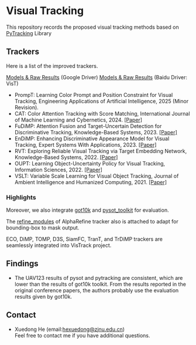 # Visual Tracking
This repository records the proposed visual tracking methods based on [PyTracking](https://github.com/visionml/pytracking) Library

## Trackers
Here is a list of the improved trackers.  

[Models & Raw Results](https://drive.google.com/drive/folders/182NbsBrVR9PICR9aSkb2IhUDvrlSsTDT?usp=sharing) (Google Driver)
[Models & Raw Results](https://pan.baidu.com/s/1YUp3x0VMFPc2oj_sM24FrA?pwd=VisT) (Baidu Driver: VisT)

* PrompT: Learning Color Prompt and Position Constraint for Visual Tracking, Engineering Applications of Artificial Intelligence, 2025 (Minor Revision).
* CAT: Color Attention Tracking with Score Matching, International Journal of Machine Learning and Cybernetics, 2024. [[Paper]](https://www.doi.org/10.1007/s13042-024-02316-y)
* FuDiMP: Attention Fusion and Target-Uncertain Detection for Discriminative Tracking, Knowledge-Based Systems, 2023. [[Paper]](https://doi.org/10.1016/j.knosys.2023.110860)
* EnDiMP: Enhancing Discriminative Appearance Model for Visual Tracking, Expert Systems With Applications, 2023. [[Paper]](https://doi.org/10.1016/j.eswa.2023.119670)
* RVT: Exploring Reliable Visual Tracking via Target Embedding Network, Knowledge-Based Systems, 2022. [[Paper]](https://doi.org/10.1016/j.knosys.2022.108584)  
* OUPT: Learning Object-Uncertainty Policy for Visual Tracking, Information Sciences, 2022. [[Paper]](https://doi.org/10.1016/j.ins.2021.09.002)
* VSLT: Variable Scale Learning for Visual Object Tracking, Journal of Ambient Intelligence and Humanized Computing, 2021. [[Paper]](https://doi.org/10.1007/s12652-021-03469-2)  

###  Highlights
Moreover, we also integrate [got10k](pytracking/external/got10k) and [pysot_toolkit](pytracking/external/pysot_toolkit) for evaluation.  

The [refine_modules](pytracking/external/refine_modules) of AlphaRefine tracker also is attached to adapt for bounding-box to mask output. 

ECO, DiMP, TOMP, D3S, SiamFC, TranT, and TrDiMP trackers are seamlessly integrated into VisTrack project. 

## Findings
* The UAV123 results of pysot and pytracking are consistent, which are lower than the results of got10k toolkit. 
  From the results reported in the original conference papers, the authors probably use the evaluation results given by got10k.

## Contact
* Xuedong He (email:hexuedong@zjnu.edu.cn)   
Feel free to contact me if you have additional questions. 

